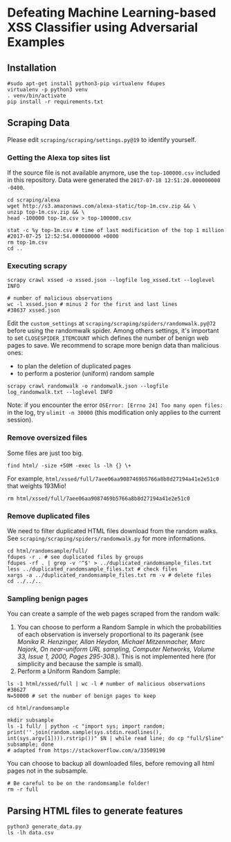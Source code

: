 
# Defeating Machine Learning-based XSS Classifier using Adversarial Examples


## Installation 

```
#sudo apt-get install python3-pip virtualenv fdupes
virtualenv -p python3 venv
. venv/bin/activate
pip install -r requirements.txt
```


## Scraping Data

Please edit `scraping/scraping/settings.py@19` to identify yourself.

### Getting the Alexa top sites list

If the source file is not available anymore, use the `top-100000.csv` included in this repository. Data were generated the `2017-07-18 12:51:20.000000000 -0400`.

```
cd scraping/alexa
wget http://s3.amazonaws.com/alexa-static/top-1m.csv.zip && \
unzip top-1m.csv.zip && \
head -100000 top-1m.csv > top-100000.csv

stat -c %y top-1m.csv # time of last modification of the top 1 million
#2017-07-25 12:52:54.000000000 +0000
rm top-1m.csv
cd ..
```

### Executing scrapy

```
scrapy crawl xssed -o xssed.json --logfile log_xssed.txt --loglevel INFO

# number of malicious observations
wc -l xssed.json # minus 2 for the first and last lines
#38637 xssed.json
```

Edit the `custom_settings` at `scraping/scraping/spiders/randomwalk.py@72` before using the randomwalk spider. Among others settings, it's important to set `CLOSESPIDER_ITEMCOUNT` which defines the number of benign web pages to save. We recommend to scrape more benign data than malicious ones: 

- to plan the deletion of duplicated pages
- to perform a posterior (uniform) random sample

```
scrapy crawl randomwalk -o randomwalk.json --logfile log_randomwalk.txt --loglevel INFO
```


Note: if you encounter the error `OSError: [Errno 24] Too many open files:` in the log, try `ulimit -n 30000` (this modification only applies to the current session).

### Remove oversized files

Some files are just too big.

```
find html/ -size +50M -exec ls -lh {} \+
```

For example, `html/xssed/full/7aee06aa9087469b5766a8b8d27194a41e2e51c0` that weights 193Mio!

```
rm html/xssed/full/7aee06aa9087469b5766a8b8d27194a41e2e51c0
```

### Remove duplicated files

We need to filter duplicated HTML files download from the random walks. See `scraping/scraping/spiders/randomwalk.py` for more informations.

```
cd html/randomsample/full/
fdupes -r . # see duplicated files by groups
fdupes -rf . | grep -v '^$' > ../duplicated_randomsample_files.txt
less ../duplicated_randomsample_files.txt # check files
xargs -a ../duplicated_randomsample_files.txt rm -v # delete files
cd ../../..
```

### Sampling benign pages

You can create a sample of the web pages scraped from the random walk: 

1. You can choose to perform a Random Sample in which the probabilities of each observation is inversely proportional to its pagerank (see _Monika R. Henzinger, Allan Heydon, Michael Mitzenmacher, Marc Najork, On near-uniform  URL sampling, Computer Networks, Volume 33, Issue 1, 2000, Pages 295-308._). This is not implemented here (for simplicity and because the sample is small).
2. Perform a Uniform Random Sample:

```
ls -1 html/xssed/full | wc -l # number of malicious observations
#38627
N=50000 # set the number of benign pages to keep

cd html/randomsample

mkdir subsample
ls -1 full/ | python -c "import sys; import random; print(''.join(random.sample(sys.stdin.readlines(), int(sys.argv[1]))).rstrip())" $N | while read line; do cp "full/$line" subsample; done
# adapted from https://stackoverflow.com/a/33509190
```

You can choose to backup all downloaded files, before removing all html pages not in the subsample.

```
# Be careful to be on the randomsample folder!
rm -r full 
```


## Parsing HTML files to generate features

```
python3 generate_data.py
ls -lh data.csv
```

